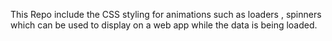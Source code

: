 This Repo include the CSS styling for animations such as loaders , spinners which can be used to display on a web app while the data is being loaded.
